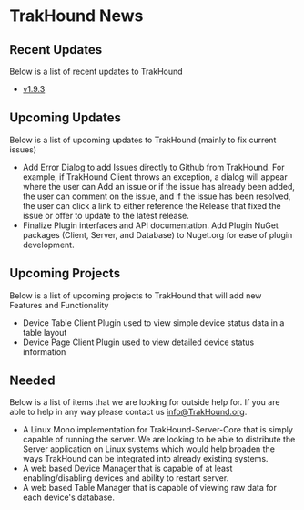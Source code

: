 # TrakHound News

## Recent Updates
Below is a list of recent updates to TrakHound 

- [v1.9.3](../../../TrakHound/releases/tag/v1.9.3-beta)

## Upcoming Updates
Below is a list of upcoming updates to TrakHound (mainly to fix current issues)

- Add Error Dialog to add Issues directly to Github from TrakHound. For example, if TrakHound Client throws an exception, a dialog will appear where the user can Add an issue or if the issue has already been added, the user can comment on the issue, and if the issue has been resolved, the user can click a link to either reference the Release that fixed the issue or offer to update to the latest release.
- Finalize Plugin interfaces and API documentation. Add Plugin NuGet packages (Client, Server, and Database) to Nuget.org for ease of plugin development.


## Upcoming Projects
Below is a list of upcoming projects to TrakHound that will add new Features and Functionality

- Device Table Client Plugin used to view simple device status data in a table layout
- Device Page Client Plugin used to view detailed device status information

## Needed
Below is a list of items that we are looking for outside help for. If you are able to help in any way please contact us info@TrakHound.org.

- A Linux Mono implementation for TrakHound-Server-Core that is simply capable of running the server. We are looking to be able to distribute the Server application on Linux systems which would help broaden the ways TrakHound can be integrated into already existing systems.
- A web based Device Manager that is capable of at least enabling/disabling devices and ability to restart server.
- A web based Table Manager that is capable of viewing raw data for each device's database.

